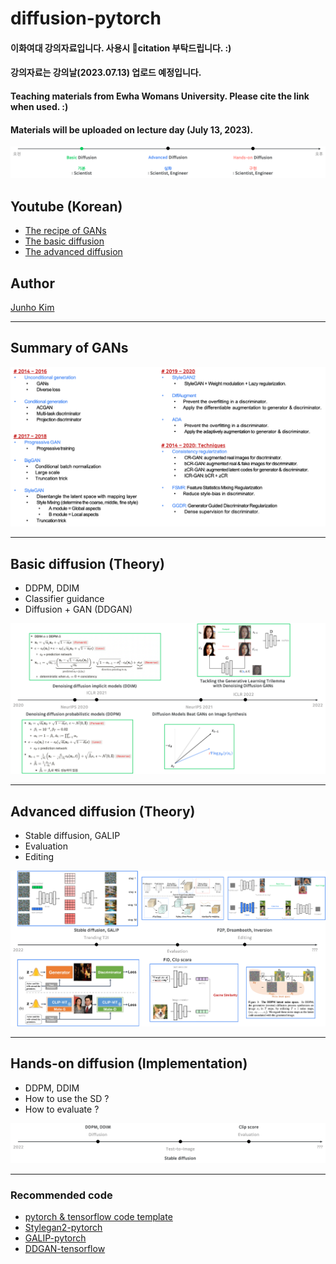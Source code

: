 # diffusion-pytorch
#### 이화여대 강의자료입니다. 사용시 citation 부탁드립니다. :)
#### 강의자료는 강의날(2023.07.13) 업로드 예정입니다.

#### Teaching materials from Ewha Womans University. Please cite the link when used. :)
#### Materials will be uploaded on lecture day (July 13, 2023).

<div align="center">
  <img src=./assets/figs/teaser.png>
</div>

## Youtube (Korean)
* [The recipe of GANs](https://www.youtube.com/watch?v=vZdEGcLU_8U)
* [The basic diffusion](https://www.youtube.com/watch?v=jaPPALsUZo8)
* [The advanced diffusion](https://www.youtube.com/watch?v=Z8WWriIh1PU)

## Author
[Junho Kim](http://bit.ly/jhkim_resume)

---
## Summary of GANs
<div align="center">
  <img src=./assets/figs/gan_fig.png>
</div>

---

## Basic diffusion (Theory)
* DDPM, DDIM
* Classifier guidance
* Diffusion + GAN (DDGAN)
  
<div align="center">
  <img src=./assets/figs/basic_fig.png>
</div>

---
## Advanced diffusion (Theory)
* Stable diffusion, GALIP
* Evaluation
* Editing

<div align="center">
  <img src=./assets/figs/advanced_fig.png>
</div>

---
## Hands-on diffusion (Implementation)
* DDPM, DDIM
* How to use the SD ?
* How to evaluate ?

<div align="center">
  <img src=./assets/figs/handson_fig.png>
</div>

---
### Recommended code
* [pytorch & tensorflow code template](https://github.com/taki0112/tf-torch-template)
* [Stylegan2-pytorch](https://github.com/taki0112/stylegan2-pytorch)
* [GALIP-pytorch](https://github.com/taki0112/diffusion-pytorch/tree/main/src/GALIP)
* [DDGAN-tensorflow](https://github.com/taki0112/denoising-diffusion-gan-Tensorflow)
